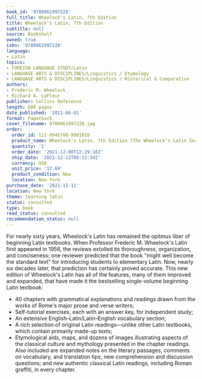 ```yaml
---
book_id: '9780061997228'
full_title: Wheelock's Latin, 7th Edition
title: Wheelock's Latin, 7th Edition
subtitle: null
source: Bookshelf
owned: true
isbn: '9780061997228'
language:
- Latin
topics:
- FOREIGN LANGUAGE STUDY/Latin
- LANGUAGE ARTS & DISCIPLINES/Linguistics / Etymology
- LANGUAGE ARTS & DISCIPLINES/Linguistics / Historical & Comparative
authors:
- Frederic M. Wheelock
- Richard A. LaFleur
publisher: Collins Reference
length: 608 pages
date_published: '2011-06-01'
format: Paperback
cover_filename: 9780061997228.jpg
order:
  order_id: 111-9945708-9981018
  product_name: Wheelock's Latin, 7th Edition (The Wheelock's Latin Series)
  quantity: '1'
  order_date: '2021-12-08T12:29:16Z'
  ship_date: '2021-12-11T00:12:34Z'
  currency: USD
  unit_price: '17.69'
  product_condition: New
  location: New York
purchase_date: '2021-12-11'
location: New York
theme: learning latin
status: consulted
type: book
read_status: consulted
recommendation_status: null
---
```

For nearly sixty years, Wheelock's Latin has remained the opitmus liber of beginning Latin textbooks.
When Professor Frederic M. Wheelock's Latin first appeared in 1956, the reviews extolled its thoroughness, organization, and conciseness; one reviewer predicted that the book "might well become the standard text" for introducing students to elementary Latin. Now, nearly six decades later, that prediction has certainly proved accurate.
This new edition of Wheelock's Latin has all of the features, many of them improved and expanded, that have made it the bestselling single-volume beginning Latin textbook:
* 40 chapters with grammatical explanations and readings drawn from the works of Rome's major prose and verse writers;
* Self-tutorial exercises, each with an answer key, for independent study;
* An extensive English–Latin/Latin–English vocabulary section;
* A rich selection of original Latin readings—unlike other Latin textbooks, which contain primarily made-up texts;
* Etymological aids, maps, and dozens of images illustrating aspects of the classical culture and mythology presented in the chapter readings.
Also included are expanded notes on the literary passages, comments on vocabulary, and translation tips; new comprehension and discussion questions; and new authentic classical Latin readings, including Roman graffiti, in every chapter.
